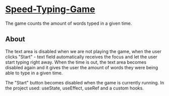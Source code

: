 # [Speed-Typing-Game](https://speed-typing-game-with-react.netlify.app)
The game counts the amount of words typed in a given time.    


## About 

The text area is disabled when we are not playing the game, when the user clicks "Start" - text field automatically receives the focus and let the user start typing right away. 
When the time is out, the text area becomes disabled again and it gives the user the amount of words they were being able to type in a given time. 

The "Start" button becomes disabled when the game is currently running. In the project used: useState, useEffect, useRef and a custom hooks. 
   
